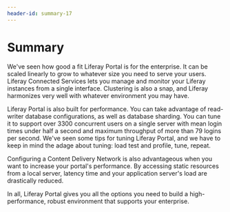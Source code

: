 ```yaml
---
header-id: summary-17
---
```


# Summary

We've seen how good a fit Liferay Portal is for the enterprise. It can be scaled
linearly to grow to whatever size you need to serve your users. Liferay 
Connected Services lets you manage and monitor your Liferay instances from a 
single interface. Clustering is also a snap, and Liferay harmonizes very well 
with whatever environment you may have.

Liferay Portal is also built for performance. You can take advantage of
read-writer database configurations, as well as database sharding. You can tune
it to support over 3300 concurrent users on a single server with mean login
times under half a second and maximum throughput of more than 79 logins per
second. We've seen some tips for tuning Liferay Portal, and we have to keep in
mind the adage about tuning: load test and profile, tune, repeat.

Configuring a Content Delivery Network is also advantageous when you want to 
increase your portal's performance. By accessing static resources from a local 
server, latency time and your application server's load are drastically reduced. 

In all, Liferay Portal gives you all the options you need to build a
high-performance, robust environment that supports your enterprise.
